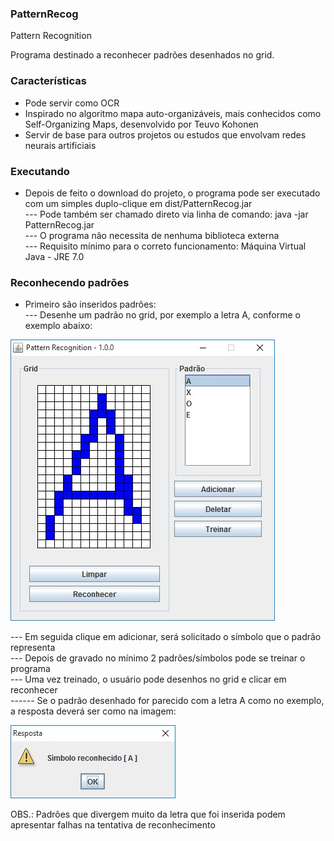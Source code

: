 ### PatternRecog
Pattern Recognition

Programa destinado a reconhecer padrões desenhados no grid.

### Características
 - Pode servir como OCR
 - Inspirado no algoritmo mapa auto-organizáveis, mais conhecidos como Self-Organizing Maps, desenvolvido por Teuvo Kohonen
 - Servir de base para outros projetos ou estudos que envolvam redes neurais artificiais

### Executando
 - Depois de feito o download do projeto, o programa pode ser executado com um simples duplo-clique em dist/PatternRecog.jar <br>
 --- Pode também ser chamado direto via linha de comando: java -jar PatternRecog.jar<br>
 --- O programa não necessita de nenhuma biblioteca externa<br>
 --- Requisito mínimo para o correto funcionamento: Máquina Virtual Java - JRE 7.0<br>

### Reconhecendo padrões
 - Primeiro são inseridos padrões:<br>
 --- Desenhe um padrão no grid, por exemplo a letra A, conforme o exemplo abaixo:<br>

![screenshot](PatternRecog/img/LetterA01.jpg)

 --- Em seguida clique em adicionar, será solicitado o símbolo que o padrão representa<br>
 --- Depois de gravado no mínimo 2 padrões/símbolos pode se treinar o programa<br>
 --- Uma vez treinado, o usuário pode desenhos no grid e clicar em reconhecer<br>
 ------ Se o padrão desenhado for parecido com a letra A como no exemplo, a resposta deverá ser como na imagem:<br>

![screenshot](PatternRecog/img/LetterA02.jpg)

OBS.: Padrões que divergem muito da letra que foi inserida podem apresentar falhas na tentativa de reconhecimento<br>

